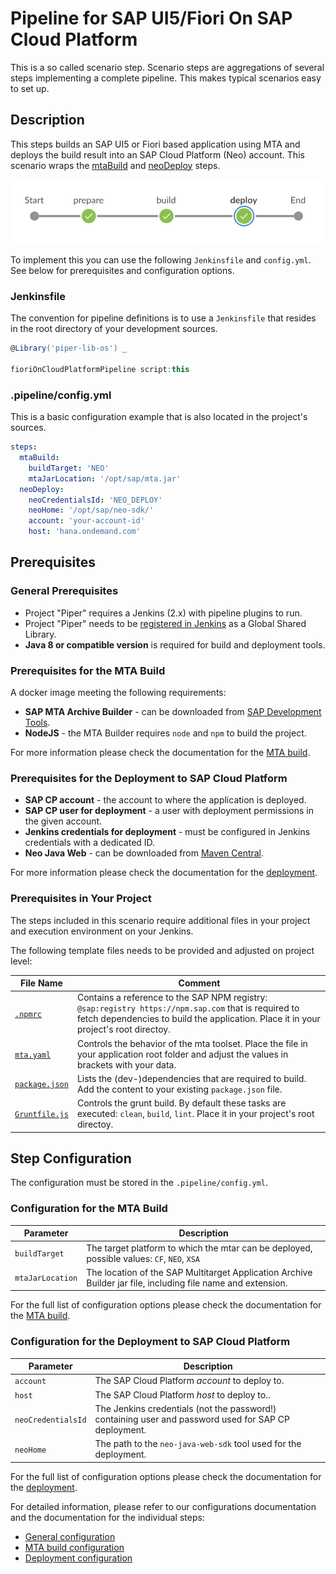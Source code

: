 # Pipeline for SAP UI5/Fiori On SAP Cloud Platform

This is a so called scenario step. Scenario steps are aggregations of several steps implementing a complete pipeline. This makes typical scenarios easy to set up.

## Description

This steps builds an SAP UI5 or Fiori based application using MTA and deploys the build result into an SAP Cloud Platform (Neo) account. This scenario wraps the [mtaBuild](../../steps/mtaBuild.md) and [neoDeploy](../../steps/neoDeploy.md) steps.

![This pipeline in Jenkins Blue Ocean](images/pipeline.jpg)

To implement this you can use the following `Jenkinsfile` and `config.yml`. See below for prerequisites and configuration options.

### Jenkinsfile

The convention for pipeline definitions is to use a `Jenkinsfile` that resides in the root directory of your development sources.

```groovy
@Library('piper-lib-os') _

fioriOnCloudPlatformPipeline script:this
```

### .pipeline/config.yml

This is a basic configuration example that is also located in the project's sources.

```yaml
steps:
  mtaBuild:
    buildTarget: 'NEO'
    mtaJarLocation: '/opt/sap/mta.jar'
  neoDeploy:
    neoCredentialsId: 'NEO_DEPLOY'
    neoHome: '/opt/sap/neo-sdk/'
    account: 'your-account-id'
    host: 'hana.ondemand.com'
```

## Prerequisites

### General Prerequisites

- Project "Piper" requires a Jenkins (2.x) with pipeline plugins to run.
- Project "Piper" needs to be [registered in Jenkins](https://github.com/SAP/jenkins-library/blob/master/README.md) as a Global Shared Library.
- **Java 8 or compatible version** is required for build and deployment tools.

### Prerequisites for the MTA Build

A docker image meeting the following requirements:
- **SAP MTA Archive Builder** - can be downloaded from [SAP Development Tools](https://tools.hana.ondemand.com/#cloud).
- **NodeJS** - the MTA Builder requires `node` and `npm` to build the project.

For more information please check the documentation for the [MTA build](../../steps/mtaBuild.md).

### Prerequisites for the Deployment to SAP Cloud Platform

- **SAP CP account** - the account to where the application is deployed.
- **SAP CP user for deployment** - a user with deployment permissions in the given account.
- **Jenkins credentials for deployment** - must be configured in Jenkins credentials with a dedicated ID.
- **Neo Java Web** - can be downloaded from [Maven Central](http://central.maven.org/maven2/com/sap/cloud/neo-java-web-sdk/).

For more information please check the documentation for the [deployment](../../steps/neoDeploy.md).

### Prerequisites in Your Project

The steps included in this scenario require additional files in your project and execution environment on your Jenkins.

The following template files needs to be provided and adjusted on project level:

| File Name | Comment |
|-----|-----|
| [`.npmrc`](https://github.com/marcusholl/jenkins-library/tree/pr/scenarioUI5SAPCP/documentation/docs/scenarios/ui5-sap-cp/files/.npmrc) | Contains a reference to the SAP NPM registry: `@sap:registry https://npm.sap.com` that is required to fetch dependencies to build the application. Place it in your project's root directoy. |
| [`mta.yaml`](https://github.com/marcusholl/jenkins-library/tree/pr/scenarioUI5SAPCP/documentation/docs/scenarios/ui5-sap-cp/files/mta.yaml) | Controls the behavior of the mta toolset. Place the file in your application root folder and adjust the values in brackets with your data. |
| [`package.json`](https://github.com/marcusholl/jenkins-library/tree/pr/scenarioUI5SAPCP/documentation/docs/scenarios/ui5-sap-cp/files/package.json) | Lists the (dev-)dependencies that are required to build. Add the content to your existing `package.json` file. |
| [`Gruntfile.js`](https://github.com/marcusholl/jenkins-library/tree/pr/scenarioUI5SAPCP/documentation/docs/scenarios/ui5-sap-cp/files/Gruntfile.js) | Controls the grunt build. By default these tasks are executed: `clean`, `build`, `lint`. Place it in your project's root directoy. |

## Step Configuration

The configuration must be stored in the `.pipeline/config.yml`.

### Configuration for the MTA Build

| Parameter        | Description    |
| -----------------|----------------|
| `buildTarget`    | The target platform to which the mtar can be deployed, possible values: `CF`, `NEO`, `XSA` |
| `mtaJarLocation` | The location of the SAP Multitarget Application Archive Builder jar file, including file name and extension. |

For the full list of configuration options please check the documentation for the [MTA build](../../steps/mtaBuild.md).

### Configuration for the Deployment to SAP Cloud Platform

| Parameter          | Description |
| -------------------|-------------|
| `account`           | The SAP Cloud Platform _account_ to deploy to. |
| `host`           |  The SAP Cloud Platform _host_ to deploy to.. |
| `neoCredentialsId` | The Jenkins credentials (not the password!) containing user and password used for SAP CP deployment. |
| `neoHome`           | The path to the `neo-java-web-sdk` tool used for the deployment. |

For the full list of configuration options please check the documentation for the [deployment](../../steps/neoDeploy.md).

For detailed information, please refer to our configurations documentation and the documentation for the individual steps:

- [General configuration](../../configuration)
- [MTA build configuration](../../steps/mtaBuild.md)
- [Deployment configuration](../../steps/neoDeploy.md)

